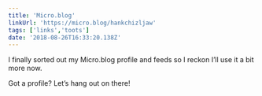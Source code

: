 ```yaml
---
title: 'Micro.blog'
linkUrl: 'https://micro.blog/hankchizljaw'
tags: ['links','toots']
date: '2018-08-26T16:33:20.138Z'
---
```


I finally sorted out my Micro.blog profile and feeds so I reckon I’ll use it a bit more now.

Got a profile? Let’s hang out on there! 
